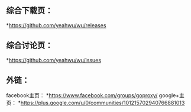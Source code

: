 ## 综合下载页：
*https://github.com/yeahwu/wu/releases

## 综合讨论页：
*https://github.com/yeahwu/wu/issues

## 外链：
facebook主页：
*https://www.facebook.com/groups/goproxy/
google+主页：
*https://plus.google.com/u/0/communities/101215702940766881013
